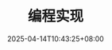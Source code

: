 ---
weight: 480
title: "编程实现"
description: ""
icon: "article"
date: "2025-04-14T10:43:25+08:00"
lastmod: "2025-04-14T10:43:25+08:00"
draft: true
toc: true
---